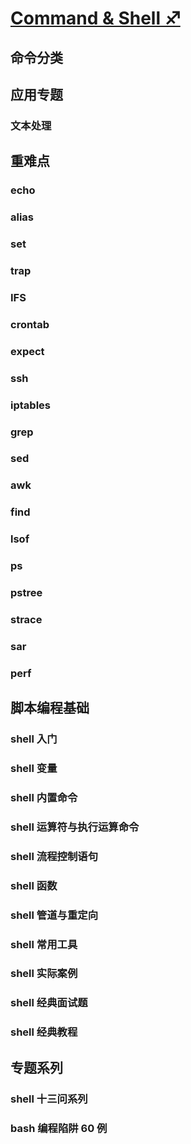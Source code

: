 # [**Command & Shell** ♐](command_shell/overview.md)


## 命令分类

## 应用专题
### 文本处理

## 重难点
### echo
### alias
### set
### trap
### IFS
### crontab
### expect
### ssh
### iptables
<!-- ### 正则表达式 -->
### grep
### sed
### awk
### find
### lsof
### ps 
### pstree
### strace
### sar
### perf

## 脚本编程基础
### shell 入门
### shell 变量
### shell 内置命令
### shell 运算符与执行运算命令
### shell 流程控制语句
### shell 函数
### shell 管道与重定向
### shell 常用工具
### shell 实际案例
### shell 经典面试题
### shell 经典教程

## 专题系列
### shell 十三问系列
### bash 编程陷阱 60 例


